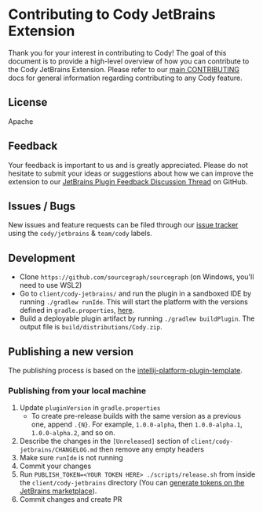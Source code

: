 # Contributing to Cody JetBrains Extension

Thank you for your interest in contributing to Cody!
The goal of this document is to provide a high-level overview of how you can contribute to the Cody JetBrains Extension.
Please refer to our [main CONTRIBUTING](https://github.com/sourcegraph/sourcegraph/blob/main/CONTRIBUTING.md) docs for general information regarding contributing to any Cody feature.

## License

Apache

## Feedback

Your feedback is important to us and is greatly appreciated. Please do not hesitate to submit your ideas or suggestions about how we can improve the extension to our [JetBrains Plugin Feedback Discussion Thread](https://github.com/sourcegraph/sourcegraph/discussions/51210) on GitHub.

## Issues / Bugs

New issues and feature requests can be filed through our [issue tracker](https://github.com/sourcegraph/sourcegraph/issues/new?labels=team/cody,cody/jetbrains&title=Cody:+) using the `cody/jetbrains` & `team/cody` labels.

## Development

- Clone `https://github.com/sourcegraph/sourcegraph` (on Windows, you'll need to use WSL2)
- Go to `client/cody-jetbrains/` and run the plugin in a sandboxed IDE by running `./gradlew runIde`. This will start the platform with the versions defined in `gradle.properties`, [here](https://github.com/sourcegraph/sourcegraph/blob/main/client/cody-jetbrains/gradle.properties#L14-L16).
- Build a deployable plugin artifact by running `./gradlew buildPlugin`. The output file is `build/distributions/Cody.zip`.

## Publishing a new version

The publishing process is based on the [intellij-platform-plugin-template](https://github.com/JetBrains/intellij-platform-plugin-template).

### Publishing from your local machine

1. Update `pluginVersion` in `gradle.properties`
    - To create pre-release builds with the same version as a previous one, append `.{N}`.
      For example, `1.0.0-alpha`, then `1.0.0-alpha.1`, `1.0.0-alpha.2`, and so on.
2. Describe the changes in the `[Unreleased]` section of `client/cody-jetbrains/CHANGELOG.md` then remove any empty headers
3. Make sure `runIde` is not running
4. Commit your changes
5. Run `PUBLISH_TOKEN=<YOUR TOKEN HERE> ./scripts/release.sh` from inside the `client/cody-jetbrains` directory (You can [generate tokens on the JetBrains marketplace](https://plugins.jetbrains.com/author/me/tokens)).
6. Commit changes and create PR
